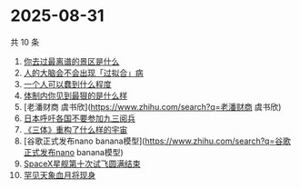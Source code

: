 # 2025-08-31

共 10 条

<!-- BEGIN -->
<!-- 最后更新时间 Sun Aug 31 2025 10:23:30 GMT+0800 (China Standard Time) -->

1. [你去过最离谱的景区是什么](https://www.zhihu.com/search?q=你去过最离谱的景区是什么)
1. [人的大脑会不会出现「过拟合」病](https://www.zhihu.com/search?q=人的大脑会不会出现「过拟合」病)
1. [一个人可以蠢到什么程度](https://www.zhihu.com/search?q=一个人可以蠢到什么程度)
1. [体制内你见到最狠的是什么样](https://www.zhihu.com/search?q=体制内你见到最狠的是什么样)
1. [老潘财商 虞书欣](https://www.zhihu.com/search?q=老潘财商 虞书欣)
1. [日本呼吁各国不要参加九三阅兵](https://www.zhihu.com/search?q=日本呼吁各国不要参加九三阅兵)
1. [《三体》重构了什么样的宇宙](https://www.zhihu.com/search?q=《三体》重构了什么样的宇宙)
1. [谷歌正式发布nano banana模型](https://www.zhihu.com/search?q=谷歌正式发布nano
   banana模型)
1. [SpaceX星舰第十次试飞圆满结束](https://www.zhihu.com/search?q=SpaceX星舰第十次试飞圆满结束)
1. [罕见天象血月将现身](https://www.zhihu.com/search?q=罕见天象血月将现身)

<!-- END -->
